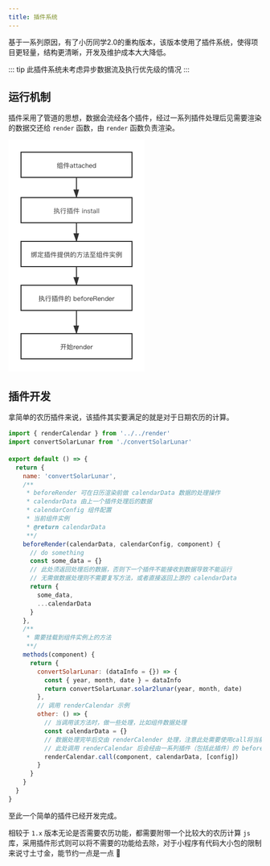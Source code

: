 ```yaml
---
title: 插件系统
---
```


基于一系列原因，有了小历同学2.0的重构版本，该版本使用了插件系统，使得项目更轻量，结构更清晰，开发及维护成本大大降低。

::: tip
此插件系统未考虑异步数据流及执行优先级的情况
:::

## 运行机制

插件采用了管道的思想，数据会流经各个插件，经过一系列插件处理后见需要渲染的数据交还给 `render` 函数，由 `render` 函数负责渲染。

![](../.vuepress/public/process.png)

## 插件开发

拿简单的农历插件来说，该插件其实要满足的就是对于日期农历的计算。

``` js
import { renderCalendar } from '../../render'
import convertSolarLunar from './convertSolarLunar'

export default () => {
  return {
    name: 'convertSolarLunar',
    /**
     * beforeRender 可在日历渲染前做 calendarData 数据的处理操作
     * calendarData 由上一个插件处理后的数据
     * calendarConfig 组件配置
     * 当前组件实例
     * @return calendarData
     **/
    beforeRender(calendarData, calendarConfig, component) {
      // do something
      const some_data = {}
      // 此处须返回处理后的数据，否则下一个插件不能接收到数据导致不能运行
      // 无需做数据处理则不需要复写方法，或者直接返回上游的 calendarData
      return {
        some_data,
        ...calendarData
      }
    },
    /**
     * 需要挂载到组件实例上的方法
     **/
    methods(component) {
      return {
        convertSolarLunar: (dataInfo = {}) => {
          const { year, month, date } = dataInfo
          return convertSolarLunar.solar2lunar(year, month, date)
        },
        // 调用 renderCalendar 示例
        other: () => {
          // 当调用该方法时，做一些处理，比如组件数据处理
          const calendarData = {}
          // 数据处理完毕后交由 renderCalender 处理，注意此处需要使用call将当前组件的实例绑定到 renderCalendar 上
          // 此处调用 renderCalendar 后会经由一系列插件（包括此插件）的 beforeRender 处理
          renderCalendar.call(component, calendarData, [config])
        }
      }
    }
  }
}
```

至此一个简单的插件已经开发完成。

相较于 `1.x` 版本无论是否需要农历功能，都需要附带一个比较大的农历计算 `js` 库，采用插件形式则可以将不需要的功能给去除，对于小程序有代码大小包的限制来说寸土寸金，能节约一点是一点 :ghost: